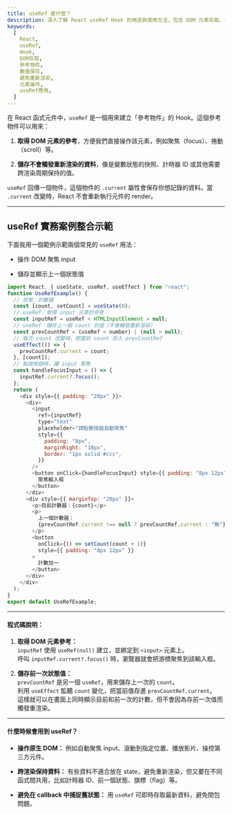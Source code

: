 ```yaml
---
title: useRef 是什麼？
description: 深入了解 React useRef Hook 的用途與使用方法，包含 DOM 元素存取、數值保存、避免重新渲染等實用技巧
keywords:
  [
    React,
    useRef,
    Hook,
    DOM存取,
    參考物件,
    數值保存,
    避免重新渲染,
    元素操作,
    useRef應用,
  ]
---
```


在 React 函式元件中，`useRef` 是一個用來建立「參考物件」的 Hook。這個參考物件可以用來：

1. **取得 DOM 元素的參考**，方便我們直接操作該元素，例如聚焦（focus）、捲動（scroll）等。

2. **儲存不會觸發重新渲染的資料**，像是變數狀態的快照、計時器 ID 或其他需要跨渲染周期保持的值。

`useRef` 回傳一個物件，這個物件的 `.current` 屬性會保存你想記錄的資料。當 `.current` 改變時，React 不會重新執行元件的 render。

---

## useRef 實務案例整合示範

下面我用一個範例示範兩個常見的 `useRef` 用法：

- 操作 DOM 聚焦 input

- 儲存並顯示上一個狀態值

```javascript
import React, { useState, useRef, useEffect } from "react";
function UseRefExample() {
  // 狀態：計數器
  const [count, setCount] = useState(0);
  // useRef：取得 input 元素的參考
  const inputRef = useRef < HTMLInputElement > null;
  // useRef：儲存上一個 count 的值（不會觸發重新渲染）
  const prevCountRef = (useRef < number) | (null > null);
  // 每次 count 改變時，把當前 count 存入 prevCountRef
  useEffect(() => {
    prevCountRef.current = count;
  }, [count]);
  // 點按按鈕時，讓 input 聚焦
  const handleFocusInput = () => {
    inputRef.current?.focus();
  };
  return (
    <div style={{ padding: "20px" }}>
      <div>
        <input
          ref={inputRef}
          type="text"
          placeholder="請點擊按鈕自動聚焦"
          style={{
            padding: "8px",
            marginRight: "10px",
            border: "1px solid #ccc",
          }}
        />
        <button onClick={handleFocusInput} style={{ padding: "8px 12px" }}>
          聚焦輸入框
        </button>
      </div>
      <div style={{ marginTop: "20px" }}>
        <p>目前計數器：{count}</p>
        <p>
          上一個計數器：
          {prevCountRef.current !== null ? prevCountRef.current : "無"}
        </p>
        <button
          onClick={() => setCount(count + 1)}
          style={{ padding: "8px 12px" }}
        >
          計數加一
        </button>
      </div>
    </div>
  );
}
export default UseRefExample;
```

---

#### 程式碼說明：

1. **取得 DOM 元素參考：**\
   `inputRef` 使用 `useRef(null)` 建立，並綁定到 `<input>` 元素上。\
   呼叫 `inputRef.current?.focus()` 時，瀏覽器就會把游標聚焦到該輸入框。

2. **儲存前一次狀態值：**\
   `prevCountRef` 是另一個 `useRef`，用來儲存上一次的 `count`。\
   利用 `useEffect` 監聽 `count` 變化，把當前值存進 `prevCountRef.current`。\
   這樣就可以在畫面上同時顯示目前和前一次的計數，但不會因為存前一次值而觸發重渲染。

---

#### 什麼時候會用到 useRef？

- **操作原生 DOM：** 例如自動聚焦 input、滾動到指定位置、播放影片、操控第三方元件。

- **跨渲染保持資料：** 有些資料不適合放在 state，避免重新渲染，但又要在不同函式間共用，比如計時器 ID、前一個狀態、旗標（flag）等。

- **避免在 callback 中捕捉舊狀態：** 用 `useRef` 可即時存取最新資料，避免閉包問題。
